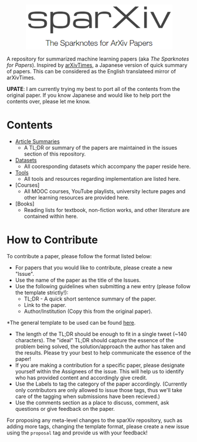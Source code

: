 <p align='center'><img src="logo.png" width="400px"/></p>

A repository for summarized machine learning papers (aka *The Sparknotes for Papers*). Inspired by [arXivTimes](https://github.com/arXivTimes/arXivTimes), a Japanese version of quick summary of papers. This can be considered as the English translateed mirror of arXivTimes.

**UPATE**: I am currently trying my best to port all of the contents from the original paper. If you know Japanese and would like to help port the contents over, please let me know.

# Contents

* [Article Summaries](https://github.com/yutarochan/sparXiv/issues)
  * A TL;DR or summary of the papers are maintained in the issues section of this repository.
* [Datasets]()
  * All cooresponding datasets which accompany the paper reside here.
* [Tools]()
  * All tools and resources regarding implementation are listed here.
* [Courses]
  * All MOOC courses, YouTube playlists, university lecture pages and other learning resources are provided here. 
* [Books]
  * Reading lists for textbook, non-fiction works, and other literature are contained within here.

# How to Contribute

To contribute a paper, please follow the format listed below:

* For papers that you would like to contribute, please create a new "Issue".
* Use the name of the paper as the title of the Issues.
* Use the following guidelines when submitting a new entry (please follow the template strictly!):
  * TL;DR - A quick short sentence summary of the paper.
  * Link to the paper.
  * Author/Institution (Copy this from the original paper).
  
*The general template to be used can be found [here](./ISSUE_TEMPLATE.md).
* The length of the TL;DR should be enough to fit in a single tweet (~140 characters). The "ideal" TL;DR should capture the essence of the problem being solved, the solution/approach the author has taken and the results. Please try your best to help communicate the essence of the paper!
* If you are making a contribution for a specific paper, please designate yourself within the Assignees of the issue. This will help us to identify who has provided content and accordingly give credit.
* Use the Labels to tag the category of the paper accordingly. (Currently only contributors are only allowed to issue those tags, thus we'll take care of the tagging when submissions have been recieved.)
* Use the comments section as a place to discuss, comment, ask questions or give feedback on the paper.

For proposing any meta-level changes to the sparXiv repository, such as adding more tags, changing the template format, please create a new issue using the `proposal` tag and provide us with your feedback!
